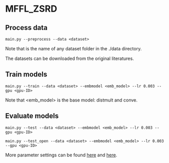 # MFFL_ZSRD

## Process data
```
main.py --preprocess --data <dataset>
```
Note that <dataset> is the name of any dataset folder in the ./data directory. 
  
The datasets can be downloaded from the original literatures.


## Train models
```
main.py --train --data <dataset> --embmodel <emb_model> --lr 0.003 --gpu <gpu-ID>
```

  
Note that <emb_model> is the base model: distmult and conve.
  

  
## Evaluate models
```
main.py --test --data <dataset> --embmodel <emb_model> --lr 0.003 --gpu <gpu-ID>
```
```
main.py --test_open --data <dataset> --embmodel <emb_model> --lr 0.003 --gpu <gpu-ID>
```
More parameter settings can be found [here](https://github.com/GeneralizedRP/MFFL_ZSRD/blob/master/MFFL-code/args.py) and [here](https://github.com/GeneralizedRP/MFFL_ZSRD/blob/master/MFFL-code/config/config.py).

